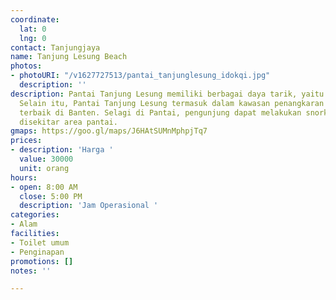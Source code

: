 ```yaml
---
coordinate:
  lat: 0
  lng: 0
contact: Tanjungjaya
name: Tanjung Lesung Beach
photos:
- photoURI: "/v1627727513/pantai_tanjunglesung_idokqi.jpg"
  description: ''
description: Pantai Tanjung Lesung memiliki berbagai daya tarik, yaitu pasir putihnya.
  Selain itu, Pantai Tanjung Lesung termasuk dalam kawasan penangkaran terumbu karang
  terbaik di Banten. Selagi di Pantai, pengunjung dapat melakukan snorkeling dan diving
  disekitar area pantai.
gmaps: https://goo.gl/maps/J6HAtSUMnMphpjTq7
prices:
- description: 'Harga '
  value: 30000
  unit: orang
hours:
- open: 8:00 AM
  close: 5:00 PM
  description: 'Jam Operasional '
categories:
- Alam
facilities:
- Toilet umum
- Penginapan
promotions: []
notes: ''

---
```

